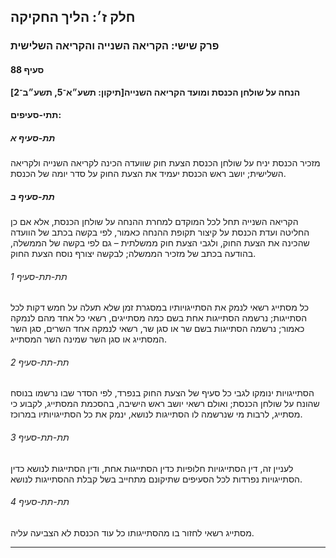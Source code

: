 ## חלק ז׳: הליך החקיקה

### פרק שישי: הקריאה השנייה והקריאה השלישית

#### סעיף 88

**הנחה על שולחן הכנסת ומועד הקריאה השנייה[תיקון: תשע״א־5, תשע״ב־2]**



#### תתי-סעיפים:

##### תת-סעיף א

מזכיר 
הכנסת יניח על שולחן הכנסת הצעת חוק שוועדה הכינה לקריאה השנייה ולקריאה 
השלישית; יושב ראש הכנסת יעמיד את הצעת החוק על סדר יומה של הכנסת.

##### תת-סעיף ב

הקריאה 
השנייה תחל לכל המוקדם למחרת ההנחה על שולחן הכנסת, אלא אם כן החליטה ועדת 
הכנסת על קיצור תקופת ההנחה כאמור, לפי בקשה בכתב של הוועדה שהכינה את הצעת
 החוק, ולגבי הצעת חוק ממשלתית – גם לפי בקשה של הממשלה, בהודעה בכתב של 
מזכיר הממשלה; לבקשה יצורף נוסח הצעת החוק.

###### תת-תת-סעיף 1

כל מסתייג רשאי לנמק את הסתייגויותיו במסגרת זמן שלא תעלה על חמש דקות לכל
 הסתייגות; נרשמה הסתייגות אחת בשם כמה מסתייגים, רשאי כל אחד מהם לנמקה 
כאמור; נרשמה הסתייגות בשם שר או סגן שר, רשאי לנמקה אחד השרים, סגן השר 
המסתייג או סגן השר שמינה השר המסתייג.

###### תת-תת-סעיף 2

הסתייגויות
 ינומקו לגבי כל סעיף של הצעת החוק בנפרד, לפי הסדר שבו נרשמו בנוסח שהונח 
על שולחן הכנסת; ואולם רשאי יושב ראש הישיבה, בהסכמת המסתייג, לקבוע כי 
מסתייג, לרבות מי שנרשמה לו הסתייגות לנושא, ינמק את כל הסתייגויותיו 
במרוכז.

###### תת-תת-סעיף 3

לעניין זה,
 דין הסתייגויות חלופיות כדין הסתייגות אחת, ודין הסתייגות לנושא כדין 
הסתייגויות נפרדות לכל הסעיפים שתיקונם מתחייב בשל קבלת ההסתייגות לנושא.

###### תת-תת-סעיף 4

מסתייג רשאי לחזור בו מהסתייגותו כל עוד הכנסת לא הצביעה עליה.

----

